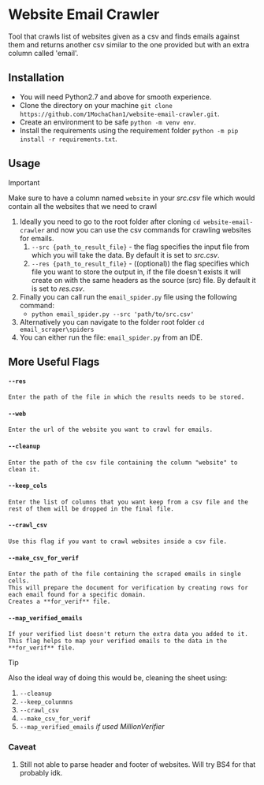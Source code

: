 # Website Email Crawler
Tool that crawls list of websites given as a csv and finds emails against them and returns another csv similar to the one provided but with an extra column called 'email'.

## Installation
- You will need Python2.7 and above for smooth experience.
- Clone the directory on your machine `git clone https://github.com/1MochaChan1/website-email-crawler.git`.
- Create an environment to be safe `python -m venv env`.
- Install the requirements using the requirement folder `python -m pip install -r requirements.txt`.

## Usage
> [!IMPORTANT]
> Make sure to have a column named `website` in your _src.csv_ file which would contain all the websites that we need to crawl

1. Ideally you need to go to the root folder after cloning `cd website-email-crawler` and now you can use the csv commands for crawling websites for emails.
    1. `--src {path_to_result_file}` - the flag specifies the input file from which you will take the data. By default it is set to _src.csv_.
    2. `--res {path_to_result_file}` - ((optional)) the flag specifies which file you want to store the output in, if the file doesn't exists it will create on with the same headers as the source (src) file. By default it is set to _res.csv_.
2. Finally you can call run the `email_spider.py` file using the following command:
    - `python email_spider.py --src 'path/to/src.csv'`
3. Alternatively you can navigate to the folder root folder `cd email_scraper\spiders`
4. You can either run the file: `email_spider.py` from an IDE.

## More Useful Flags
#### `--res`
    Enter the path of the file in which the results needs to be stored.
#### `--web`
    Enter the url of the website you want to crawl for emails.
#### `--cleanup`
    Enter the path of the csv file containing the column "website" to clean it.
#### `--keep_cols`
    Enter the list of columns that you want keep from a csv file and the rest of them will be dropped in the final file.
#### `--crawl_csv`
    Use this flag if you want to crawl websites inside a csv file.
#### `--make_csv_for_verif`
    Enter the path of the file containing the scraped emails in single cells. 
    This will prepare the document for verification by creating rows for each email found for a specific domain. 
    Creates a **for_verif** file.
#### `--map_verified_emails`
    If your verified list doesn't return the extra data you added to it. 
    This flag helps to map your verified emails to the data in the **for_verif** file.

> [!TIP]
> Also the ideal way of doing this would be, cleaning the sheet using:
> 1. `--cleanup`
> 2. `--keep_colunmns`
> 3. `--crawl_csv`
> 4. `--make_csv_for_verif`
> 5. `--map_verified_emails` _if used MillionVerifier_

### Caveat
1. Still not able to parse header and footer of websites. Will try BS4 for that probably idk.
